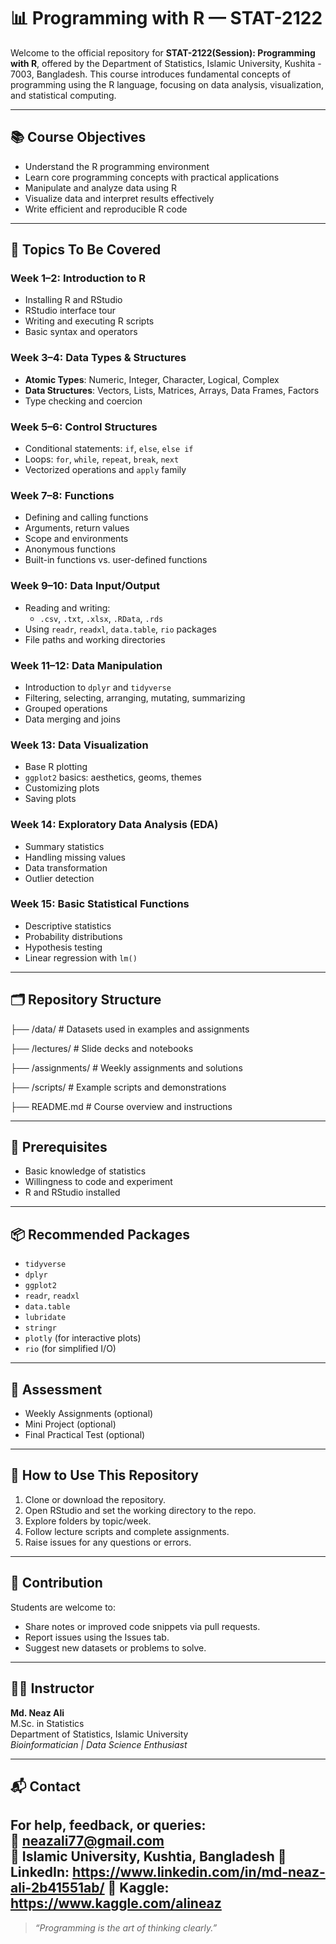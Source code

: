 # 📊 Programming with R — STAT-2122

Welcome to the official repository for **STAT-2122(Session): Programming with R**, offered by the Department of Statistics, Islamic University, Kushita - 7003, Bangladesh. This course introduces fundamental concepts of programming using the R language, focusing on data analysis, visualization, and statistical computing.

---

## 📚 Course Objectives

- Understand the R programming environment
- Learn core programming concepts with practical applications
- Manipulate and analyze data using R
- Visualize data and interpret results effectively
- Write efficient and reproducible R code

---

## 🧠 Topics To Be Covered

### Week 1–2: Introduction to R
- Installing R and RStudio
- RStudio interface tour
- Writing and executing R scripts
- Basic syntax and operators

### Week 3–4: Data Types & Structures
- **Atomic Types**: Numeric, Integer, Character, Logical, Complex
- **Data Structures**: Vectors, Lists, Matrices, Arrays, Data Frames, Factors
- Type checking and coercion

### Week 5–6: Control Structures
- Conditional statements: `if`, `else`, `else if`
- Loops: `for`, `while`, `repeat`, `break`, `next`
- Vectorized operations and `apply` family

### Week 7–8: Functions
- Defining and calling functions
- Arguments, return values
- Scope and environments
- Anonymous functions
- Built-in functions vs. user-defined functions

### Week 9–10: Data Input/Output
- Reading and writing:
  - `.csv`, `.txt`, `.xlsx`, `.RData`, `.rds`
- Using `readr`, `readxl`, `data.table`, `rio` packages
- File paths and working directories

### Week 11–12: Data Manipulation
- Introduction to `dplyr` and `tidyverse`
- Filtering, selecting, arranging, mutating, summarizing
- Grouped operations
- Data merging and joins

### Week 13: Data Visualization
- Base R plotting
- `ggplot2` basics: aesthetics, geoms, themes
- Customizing plots
- Saving plots

### Week 14: Exploratory Data Analysis (EDA)
- Summary statistics
- Handling missing values
- Data transformation
- Outlier detection

### Week 15: Basic Statistical Functions
- Descriptive statistics
- Probability distributions
- Hypothesis testing
- Linear regression with `lm()`

---

## 🗂️ Repository Structure

├── /data/ # Datasets used in examples and assignments

├── /lectures/ # Slide decks and notebooks

├── /assignments/ # Weekly assignments and solutions

├── /scripts/ # Example scripts and demonstrations

├── README.md # Course overview and instructions


---

## 🔧 Prerequisites

- Basic knowledge of statistics
- Willingness to code and experiment
- R and RStudio installed

---

## 📦 Recommended Packages

- `tidyverse`
- `dplyr`
- `ggplot2`
- `readr`, `readxl`
- `data.table`
- `lubridate`
- `stringr`
- `plotly` (for interactive plots)
- `rio` (for simplified I/O)

---

## 🧪 Assessment

- Weekly Assignments (optional)
- Mini Project (optional)
- Final Practical Test (optional)

---

## 🧭 How to Use This Repository

1. Clone or download the repository.
2. Open RStudio and set the working directory to the repo.
3. Explore folders by topic/week.
4. Follow lecture scripts and complete assignments.
5. Raise issues for any questions or errors.

---

## 🤝 Contribution

Students are welcome to:
- Share notes or improved code snippets via pull requests.
- Report issues using the Issues tab.
- Suggest new datasets or problems to solve.

---

## 👨‍🏫 Instructor

**Md. Neaz Ali**  
M.Sc. in Statistics  
Department of Statistics, Islamic University  
_Bioinformatician | Data Science Enthusiast_

---

## 📬 Contact

For help, feedback, or queries:  
📧 neazali77@gmail.com  
📍 Islamic University, Kushtia, Bangladesh
📧 LinkedIn: https://www.linkedin.com/in/md-neaz-ali-2b41551ab/
📧 Kaggle: https://www.kaggle.com/alineaz
---

> *“Programming is the art of thinking clearly.”* 


